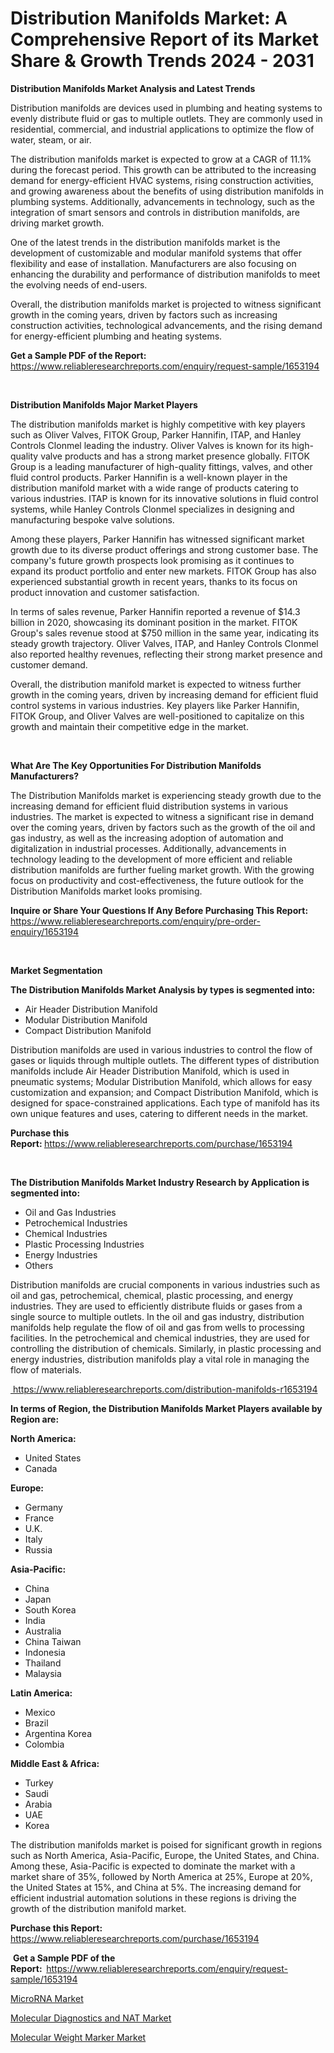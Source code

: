 <p><h1>Distribution Manifolds Market: A Comprehensive Report of its Market Share & Growth Trends 2024 - 2031</h1></p><p><strong>Distribution Manifolds Market Analysis and Latest Trends</strong></p>
<p><p>Distribution manifolds are devices used in plumbing and heating systems to evenly distribute fluid or gas to multiple outlets. They are commonly used in residential, commercial, and industrial applications to optimize the flow of water, steam, or air.</p><p>The distribution manifolds market is expected to grow at a CAGR of 11.1% during the forecast period. This growth can be attributed to the increasing demand for energy-efficient HVAC systems, rising construction activities, and growing awareness about the benefits of using distribution manifolds in plumbing systems. Additionally, advancements in technology, such as the integration of smart sensors and controls in distribution manifolds, are driving market growth.</p><p>One of the latest trends in the distribution manifolds market is the development of customizable and modular manifold systems that offer flexibility and ease of installation. Manufacturers are also focusing on enhancing the durability and performance of distribution manifolds to meet the evolving needs of end-users.</p><p>Overall, the distribution manifolds market is projected to witness significant growth in the coming years, driven by factors such as increasing construction activities, technological advancements, and the rising demand for energy-efficient plumbing and heating systems.</p></p>
<p><strong>Get a Sample PDF of the Report:&nbsp;</strong> <a href="https://www.reliableresearchreports.com/enquiry/request-sample/1653194">https://www.reliableresearchreports.com/enquiry/request-sample/1653194</a></p>
<p>&nbsp;</p>
<p><strong>Distribution Manifolds Major Market Players</strong></p>
<p><p>The distribution manifolds market is highly competitive with key players such as Oliver Valves, FITOK Group, Parker Hannifin, ITAP, and Hanley Controls Clonmel leading the industry. Oliver Valves is known for its high-quality valve products and has a strong market presence globally. FITOK Group is a leading manufacturer of high-quality fittings, valves, and other fluid control products. Parker Hannifin is a well-known player in the distribution manifold market with a wide range of products catering to various industries. ITAP is known for its innovative solutions in fluid control systems, while Hanley Controls Clonmel specializes in designing and manufacturing bespoke valve solutions.</p><p>Among these players, Parker Hannifin has witnessed significant market growth due to its diverse product offerings and strong customer base. The company's future growth prospects look promising as it continues to expand its product portfolio and enter new markets. FITOK Group has also experienced substantial growth in recent years, thanks to its focus on product innovation and customer satisfaction.</p><p>In terms of sales revenue, Parker Hannifin reported a revenue of $14.3 billion in 2020, showcasing its dominant position in the market. FITOK Group's sales revenue stood at $750 million in the same year, indicating its steady growth trajectory. Oliver Valves, ITAP, and Hanley Controls Clonmel also reported healthy revenues, reflecting their strong market presence and customer demand.</p><p>Overall, the distribution manifold market is expected to witness further growth in the coming years, driven by increasing demand for efficient fluid control systems in various industries. Key players like Parker Hannifin, FITOK Group, and Oliver Valves are well-positioned to capitalize on this growth and maintain their competitive edge in the market.</p></p>
<p>&nbsp;</p>
<p><strong>What Are The Key Opportunities For Distribution Manifolds Manufacturers?</strong></p>
<p><p>The Distribution Manifolds market is experiencing steady growth due to the increasing demand for efficient fluid distribution systems in various industries. The market is expected to witness a significant rise in demand over the coming years, driven by factors such as the growth of the oil and gas industry, as well as the increasing adoption of automation and digitalization in industrial processes. Additionally, advancements in technology leading to the development of more efficient and reliable distribution manifolds are further fueling market growth. With the growing focus on productivity and cost-effectiveness, the future outlook for the Distribution Manifolds market looks promising.</p></p>
<p><strong>Inquire or Share Your Questions If Any Before Purchasing This Report:</strong> <a href="https://www.reliableresearchreports.com/enquiry/pre-order-enquiry/1653194">https://www.reliableresearchreports.com/enquiry/pre-order-enquiry/1653194</a></p>
<p>&nbsp;</p>
<p><strong>Market Segmentation</strong></p>
<p><strong>The Distribution Manifolds Market Analysis by types is segmented into:</strong></p>
<p><ul><li>Air Header Distribution Manifold</li><li>Modular Distribution Manifold</li><li>Compact Distribution Manifold</li></ul></p>
<p><p>Distribution manifolds are used in various industries to control the flow of gases or liquids through multiple outlets. The different types of distribution manifolds include Air Header Distribution Manifold, which is used in pneumatic systems; Modular Distribution Manifold, which allows for easy customization and expansion; and Compact Distribution Manifold, which is designed for space-constrained applications. Each type of manifold has its own unique features and uses, catering to different needs in the market.</p></p>
<p><strong>Purchase this Report:&nbsp;</strong><a href="https://www.reliableresearchreports.com/purchase/1653194">https://www.reliableresearchreports.com/purchase/1653194</a></p>
<p>&nbsp;</p>
<p><strong>The Distribution Manifolds Market Industry Research by Application is segmented into:</strong></p>
<p><ul><li>Oil and Gas Industries</li><li>Petrochemical Industries</li><li>Chemical Industries</li><li>Plastic Processing Industries</li><li>Energy Industries</li><li>Others</li></ul></p>
<p><p>Distribution manifolds are crucial components in various industries such as oil and gas, petrochemical, chemical, plastic processing, and energy industries. They are used to efficiently distribute fluids or gases from a single source to multiple outlets. In the oil and gas industry, distribution manifolds help regulate the flow of oil and gas from wells to processing facilities. In the petrochemical and chemical industries, they are used for controlling the distribution of chemicals. Similarly, in plastic processing and energy industries, distribution manifolds play a vital role in managing the flow of materials.</p></p>
<p><a href="https://www.reliableresearchreports.com/distribution-manifolds-r1653194">&nbsp;https://www.reliableresearchreports.com/distribution-manifolds-r1653194</a></p>
<p><strong>In terms of Region, the Distribution Manifolds Market Players available by Region are:</strong></p>
<p>
    <p> <strong> North America: </strong>
        <ul>
            <li>United States</li>
            <li>Canada</li>
        </ul>
        </p> 
    <p> <strong> Europe: </strong>
        <ul>
            <li>Germany</li>
            <li>France</li>
            <li>U.K.</li>
            <li>Italy</li>
            <li>Russia</li>
        </ul>
        </p> 
    <p> <strong> Asia-Pacific: </strong>
        <ul>
            <li>China</li>
            <li>Japan</li>
            <li>South Korea</li>
            <li>India</li>
            <li>Australia</li>
            <li>China Taiwan</li>
            <li>Indonesia</li>
            <li>Thailand</li>
            <li>Malaysia</li>
        </ul>
        </p> 
    <p> <strong> Latin America: </strong>
        <ul>
            <li>Mexico</li>
            <li>Brazil</li>
            <li>Argentina Korea</li>
            <li>Colombia</li>
        </ul>
        </p> 
    <p> <strong> Middle East & Africa: </strong>
        <ul>
            <li>Turkey</li>
            <li>Saudi</li>
            <li>Arabia</li>
            <li>UAE</li>
            <li>Korea</li>
        </ul>
    </p>
    </p>
<p><p>The distribution manifolds market is poised for significant growth in regions such as North America, Asia-Pacific, Europe, the United States, and China. Among these, Asia-Pacific is expected to dominate the market with a market share of 35%, followed by North America at 25%, Europe at 20%, the United States at 15%, and China at 5%. The increasing demand for efficient industrial automation solutions in these regions is driving the growth of the distribution manifold market.</p></p>
<p><strong>Purchase this Report: </strong><a href="https://www.reliableresearchreports.com/purchase/1653194">https://www.reliableresearchreports.com/purchase/1653194</a></p>
<p>&nbsp;<strong>Get a Sample PDF of the Report:&nbsp;&nbsp;</strong><a href="https://www.reliableresearchreports.com/enquiry/request-sample/1653194">https://www.reliableresearchreports.com/enquiry/request-sample/1653194</a></p>
<p><strong></strong></p>
<p><p><a href="https://github.com/rakibtthstu9900/Market-Research-Report-List-1/blob/main/microrna-market.md">MicroRNA Market</a></p><p><a href="https://github.com/ChiragRp1/Market-Research-Report-List-5/blob/main/molecular-diagnostics-and-nat-market.md">Molecular Diagnostics and NAT Market</a></p><p><a href="https://github.com/abdelrhmankishk22/Market-Research-Report-List-5/blob/main/molecular-weight-marker-market.md">Molecular Weight Marker Market</a></p></p>